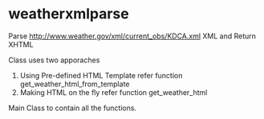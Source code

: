 # weatherxmlparse

Parse http://www.weather.gov/xml/current_obs/KDCA.xml XML and Return XHTML

Class uses two apporaches
1) Using Pre-defined HTML Template refer function get_weather_html_from_template
2) Making HTML on the fly refer function get_weather_html 

Main Class to contain all the functions.
